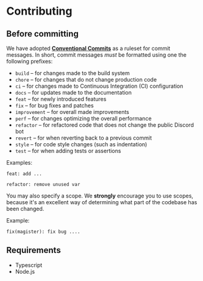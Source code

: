 # Contributing

## Before committing

We have adopted **[Conventional Commits](https://www.conventionalcommits.org)** as a ruleset for commit messages. In short, commit messages _must_ be formatted using one the following prefixes:

- `build` – for changes made to the build system
- `chore` – for changes that do not change production code
- `ci` – for changes made to Continuous Integration (CI) configuration
- `docs` – for updates made to the documentation
- `feat` – for newly introduced features
- `fix` – for bug fixes and patches
- `improvement` – for overall made improvements
- `perf` – for changes optimizing the overall performance
- `refactor` – for refactored code that does not change the public Discord bot
- `revert` – for when reverting back to a previous commit
- `style` – for code style changes (such as indentation)
- `test` – for when adding tests or assertions

Examples:

`feat: add ...`

`refactor: remove unused var`

You may also specify a scope. We **strongly** encourage you to use scopes, because it's an excellent way of determining what part of the codebase has been changed.

Example:

`fix(magister): fix bug ....`

## Requirements

- Typescript
- Node.js
